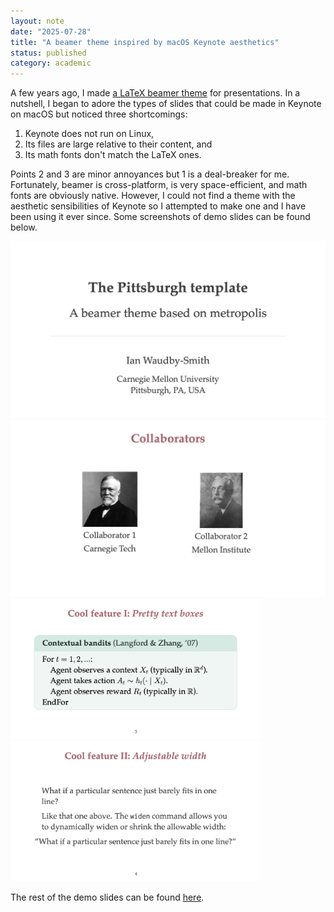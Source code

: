 ```yaml
---
layout: note 
date: "2025-07-28" 
title: "A beamer theme inspired by macOS Keynote aesthetics"
status: published
category: academic
---
```


A few years ago, I made [a LaTeX beamer theme](https://github.com/WannabeSmith/beamertheme-pittsburgh/) for presentations. In a nutshell, I began to adore the types of slides that could be made in Keynote on macOS but noticed three shortcomings:

1. Keynote does not run on Linux,
2. Its files are large relative to their content, and
3. Its math fonts don't match the LaTeX ones.

Points 2 and 3 are minor annoyances but 1 is a deal-breaker for me. Fortunately, beamer is cross-platform, is very space-efficient, and math fonts are obviously native. However, I could not find a theme with the aesthetic sensibilities of Keynote so I attempted to make one and I have been using it ever since. Some screenshots of demo slides can be found below.

<img class="images-beamerthemepgh"
src="/assets/images/blogposts/beamertheme-pittsburgh/demo_titlepage.jpg" />
<br/>
<img class="images-beamerthemepgh" src="/assets/images/blogposts/beamertheme-pittsburgh/demo_collaborators.jpg" />
<br/>
<img class="images-beamerthemepgh" src="/assets/images/blogposts/beamertheme-pittsburgh/demo_textbox.jpg" width="400" />
<br/>
<img class="images-beamerthemepgh" src="/assets/images/blogposts/beamertheme-pittsburgh/demo_width.jpg" width="400" />

The rest of the demo slides can be found [here](https://github.com/WannabeSmith/beamertheme-pittsburgh/blob/main/demo/demo_presentation.pdf).
